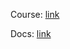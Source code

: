 Course: [link](https://www.youtube.com/watch?v=-lYeJeQ11OI&list=PLfllocyHVgsRwLkTAhG0E-2QxCf-ozBkk)

Docs: [link](https://dhghomon.github.io/easy_rust)
